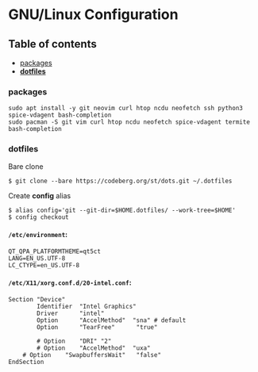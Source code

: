 # GNU/Linux Configuration

## Table of contents
- [packages](#packages)
- [**dotfiles**](#dotfiles)

### packages
```
sudo apt install -y git neovim curl htop ncdu neofetch ssh python3 spice-vdagent bash-completion
sudo pacman -S git vim curl htop ncdu neofetch spice-vdagent termite bash-completion
```

### dotfiles
Bare clone
```
$ git clone --bare https://codeberg.org/st/dots.git ~/.dotfiles
```
Create **config** alias
```
$ alias config='git --git-dir=$HOME.dotfiles/ --work-tree=$HOME'
$ config checkout
```

#### `/etc/environment`:
```
QT_QPA_PLATFORMTHEME=qt5ct
LANG=EN_US.UTF-8
LC_CTYPE=en_US.UTF-8
```

#### `/etc/X11/xorg.conf.d/20-intel.conf`:
```
Section "Device"
        Identifier  "Intel Graphics"
        Driver      "intel"
        Option      "AccelMethod"  "sna" # default
        Option	    "TearFree"		"true"
        
        # Option    "DRI" "2"
        # Option    "AccelMethod"  "uxa"
	# Option    "SwapbuffersWait"	"false"
EndSection
```
